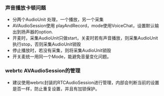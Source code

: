 ### 声音播放卡顿问题

- 分两个AudioUnit 处理，一个播放，另一个采集
- AVAudioSession使用 playAndRecord，mode使用VoiceChat，设置默认输出到扬声器的option.
- 开麦时，采集AudioUnit只做start，关麦时若有声音播放，则采集AudioUnit执行stop，否则采集AudioUnit销毁
- 停止播放时，若没有采集，则将采集AudioUnit销毁
- 开关麦统一用同一个Mode，能避免音量变化问题。
  
### webrtc AVAudioSession的管理
- 建议使用webrtc封装的RTCAudioSession进行管理，内部会判断当前的设置是否一样，防止重复设置，并且有加锁保护。
  